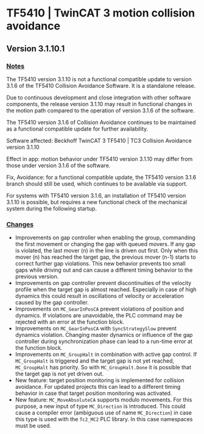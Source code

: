 # TF5410 | TwinCAT 3 motion collision avoidance

## Version 3.1.10.1

### [Notes](https://github.com/Roald87/TwinCatChangelog/issues/5)

The TF5410 version 3.1.10 is not a functional compatible update to version 3.1.6 of the TF5410 Collision Avoidance Software. It is a standalone release.

Due to continuous development and close integration with other software components, the release version 3.1.10 may result in functional changes in the motion path compared to the operation of version 3.1.6 of the software.

The TF5410 version 3.1.6 of Collision Avoidance continues to be maintained as a functional compatible update for further availability.

Software affected: Beckhoff TwinCAT 3 TF5410 | TC3 Collision Avoidance version 3.1.10

Effect in app: motion behavior under TF5410 version 3.1.10 may differ from those under version 3.1.6 of the software.

Fix, Avoidance: for a functional compatible update, the TF5410 version 3.1.6 branch should still be used, which continues to be available via support.

For systems with TF5410 version 3.1.6, an installation of TF5410 version 3.1.10 is possible, but requires a new functional check of the mechanical system during the following startup.

### [Changes](https://github.com/Roald87/TwinCatChangelog/issues/5)

-   Improvements on gap controller when enabling the group, commanding the first movement or changing the gap with queued movers. If any gap is violated, the last mover (n) in the line is driven out first. Only when this mover (n) has reached the target gap, the previous mover (n-1) starts to correct further gap violations. This new behavior prevents too small gaps while driving out and can cause a different timing behavior to the previous version.
-   Improvements on gap controller prevent discontinuities of the velocity profile when the target gap is almost reached. Especially in case of high dynamics this could result in oscillations of velocity or acceleration caused by the gap controller.
-   Improvements on `MC_GearInPosCA` prevent violations of position and dynamics. If violations are unavoidable, the PLC command may be rejected with an error at the function block.
-   Improvements on `MC_GearInPosCA` with `SyncStrategySlow` prevent dynamics
    violation. Changing master dynamics or influence of the gap controller during synchronization phase can lead to a run-time error at the function block.
-   Improvements on `MC_GroupHalt` in combination with active gap control. If `MC_GroupHalt` is triggered and the target gap is not yet reached, `MC_GroupHalt` has priority. So with `MC_GroupHalt.Done` it is possible that the target gap is not yet driven out.
-   New feature: target position monitoring is implemented for collision avoidance. For updated projects this can lead to a different timing behavior in case that target position monitoring was activated.
-   New feature: `MC_MoveAbsoluteCA` supports modulo movements. For this purpose, a new input of type `MC_Direction` is introduced. This could cause a compiler error (ambiguous use of name `MC_Direction`) in case this type is used with the `Tc2_MC2` PLC library. In this case namespaces must be used.
